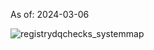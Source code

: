 As of: 2024-03-06


![registrydqchecks_systemmap](https://github.com/skreider-ce/registrydqchecks/assets/153545676/7f53b8e5-3263-450d-9c35-752da833168f)





